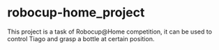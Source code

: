 # robocup-home_project

This project is a task of Robocup@Home competition, it can be used to control Tiago and grasp a bottle at certain position.
